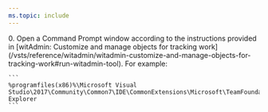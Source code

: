 ```yaml
---
ms.topic: include
---
```


<a id="run-witadmin-tool-example" />
0.  Open a Command Prompt window according to the instructions provided in [witAdmin: Customize and manage objects for tracking work](/vsts/reference/witadmin/witadmin-customize-and-manage-objects-for-tracking-work#run-witadmin-tool). For example:   
  
    ```  
    %programfiles(x86)%\Microsoft Visual Studio\2017\Community\Common7\IDE\CommonExtensions\Microsoft\TeamFoundation\Team Explorer 
    ```  